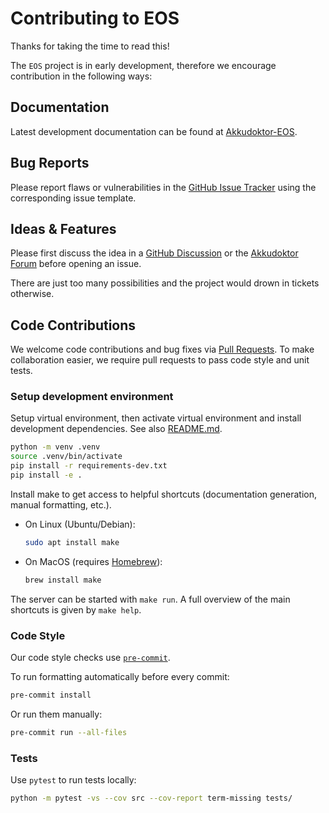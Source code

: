 # Contributing to EOS

Thanks for taking the time to read this!

The `EOS` project is in early development, therefore we encourage contribution in the following ways:

## Documentation

Latest development documentation can be found at [Akkudoktor-EOS](https://akkudoktor-eos.readthedocs.io/en/latest/).

## Bug Reports

Please report flaws or vulnerabilities in the [GitHub Issue Tracker](https://github.com/Akkudoktor-EOS/EOS/issues) using the corresponding issue template.

## Ideas & Features

Please first discuss the idea in a [GitHub Discussion](https://github.com/Akkudoktor-EOS/EOS/discussions) or the [Akkudoktor Forum](https://www.akkudoktor.net/forum/diy-energie-optimierungssystem-opensource-projekt/) before opening an issue.

There are just too many possibilities and the project would drown in tickets otherwise.

## Code Contributions

We welcome code contributions and bug fixes via [Pull Requests](https://github.com/Akkudoktor-EOS/EOS/pulls).
To make collaboration easier, we require pull requests to pass code style and unit tests.


### Setup development environment

Setup virtual environment, then activate virtual environment and install development dependencies.
See also [README.md](README.md).

```bash
python -m venv .venv
source .venv/bin/activate
pip install -r requirements-dev.txt
pip install -e .
```

Install make to get access to helpful shortcuts (documentation generation, manual formatting, etc.).

- On Linux (Ubuntu/Debian):

  ```bash
  sudo apt install make
  ```

- On MacOS (requires [Homebrew](https://brew.sh)):

  ```zsh
  brew install make
  ```

The server can be started with `make run`. A full overview of the main shortcuts is given by `make help`.

### Code Style

Our code style checks use [`pre-commit`](https://pre-commit.com).

To run formatting automatically before every commit:

```bash
pre-commit install
```

Or run them manually:

```bash
pre-commit run --all-files
```

### Tests

Use `pytest` to run tests locally:

```bash
python -m pytest -vs --cov src --cov-report term-missing tests/
```
